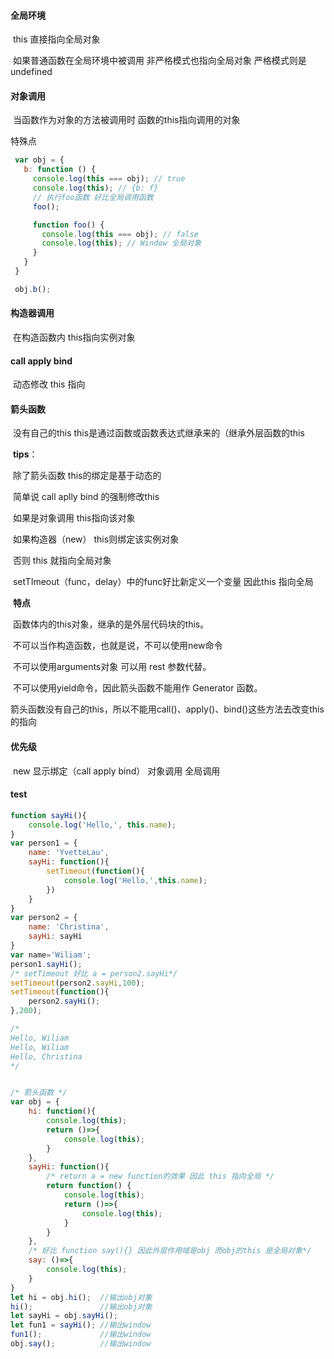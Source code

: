 #### 全局环境

​	this 直接指向全局对象

​	如果普通函数在全局环境中被调用 非严格模式也指向全局对象 严格模式则是undefined

#### 对象调用

​	当函数作为对象的方法被调用时 函数的this指向调用的对象

特殊点

```javascript
 var obj = {
   b: function () {
     console.log(this === obj); // true
     console.log(this); // {b: f}
     // 执行foo函数 好比全局调用函数
     foo();

     function foo() {
       console.log(this === obj); // false
       console.log(this); // Window 全局对象
     }
   }
 }

 obj.b();
```

#### 构造器调用

​	在构造函数内 this指向实例对象

#### call apply bind

​	动态修改 this 指向

#### 箭头函数

​	没有自己的this this是通过函数或函数表达式继承来的（继承外层函数的this 

​	**tips**：

​		除了箭头函数 this的绑定是基于动态的 

​		简单说 call aplly bind 的强制修改this 

​		如果是对象调用 this指向该对象

​		如果构造器（new） this则绑定该实例对象

​		否则 this 就指向全局对象

​		setTImeout（func，delay）中的func好比新定义一个变量 因此this 指向全局

​	**特点**

​	函数体内的this对象，继承的是外层代码块的this。

​	不可以当作构造函数，也就是说，不可以使用new命令

​	不可以使用arguments对象 可以用 rest 参数代替。

​	不可以使用yield命令，因此箭头函数不能用作 Generator 函数。

​	箭头函数没有自己的this，所以不能用call()、apply()、bind()这些方法去改变this的指向

#### 优先级

​	new 显示绑定（call apply bind） 对象调用 全局调用

#### test

```javascript
function sayHi(){
    console.log('Hello,', this.name);
}
var person1 = {
    name: 'YvetteLau',
    sayHi: function(){
        setTimeout(function(){
            console.log('Hello,',this.name);
        })
    }
}
var person2 = {
    name: 'Christina',
    sayHi: sayHi
}
var name='Wiliam';
person1.sayHi();
/* setTimeout 好比 a = person2.sayHi*/
setTimeout(person2.sayHi,100);
setTimeout(function(){
    person2.sayHi();
},200);

/*
Hello, Wiliam
Hello, Wiliam
Hello, Christina
*/


/* 箭头函数 */
var obj = {
    hi: function(){
        console.log(this);
        return ()=>{
            console.log(this);
        }
    },
    sayHi: function(){
        /* return a = new function的效果 因此 this 指向全局 */
        return function() {
            console.log(this);
            return ()=>{
                console.log(this);
            }
        }
    },
    /* 好比 function say(){} 因此外层作用域是obj 而obj的this 是全局对象*/
    say: ()=>{
        console.log(this);
    }
}
let hi = obj.hi();  //输出obj对象
hi();               //输出obj对象
let sayHi = obj.sayHi();
let fun1 = sayHi(); //输出window
fun1();             //输出window
obj.say();          //输出window
```

